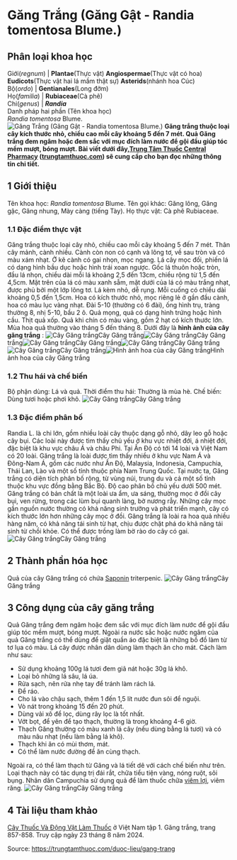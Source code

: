 # Găng Trắng (Găng Gật - Randia tomentosa Blume.)

Phân loại khoa học  
---  
Giới(_regnum_) |  **Plantae**(Thực vật) **Angiospermae**(Thực vật có hoa) **Eudicots**(Thực vật hai lá mầm thật sự) **Asterids**(nhánh hoa Cúc)  
Bộ(_ordo_) | **Gentianales**(Long đởm)  
Họ(_familia_) | **Rubiaceae**(Cà phê)  
Chi(_genus_) | **_Randia_**  
Danh pháp hai phần (Tên khoa học)  
_Randia tomentosa_ Blume.  
![Găng Trắng \(Găng Gật - Randia tomentosa Blume.\)](https://trungtamthuoc.com/images/others/gang-trang-7-8576.jpg)
**Găng trắng thuộc loại cây kích thước nhỏ, chiều cao mỗi cây khoảng 5 đến 7 mét. Quả Găng trắng đem ngâm hoặc đem sắc với mục đích làm nước để gội đầu giúp tóc mềm mượt, bóng mượt. Bài viết dưới đây,[Trung Tâm Thuốc Central Pharmacy](https://trungtamthuoc.com/ "Trung Tâm Thuốc Central Pharmacy") ([trungtamthuoc.com](https://trungtamthuoc.com/ "trungtamthuoc.com")) sẽ cung cấp cho bạn đọc những thông tin chi tiết.**
##  1 Giới thiệu
Tên khoa học: _Randia tomentosa_ Blume.
Tên gọi khác: Găng lông, Găng gậc, Găng nhung, Mày càng (tiếng Tày).
Họ thực vật: Cà phê Rubiaceae.
### 1.1 Đặc điểm thực vật
Găng trắng thuộc loại cây nhỏ, chiều cao mỗi cây khoảng 5 đến 7 mét.
Thân cây mảnh, cành nhiều. Cành còn non có cạnh và lông tơ, về sau tròn và có màu xám nhạt. Ở kẽ cành có gai nhọn, mọc ngang.
Lá cây mọc đối, phiến lá có dạng hình bầu dục hoặc hình trái xoan ngược. Gốc lá thuôn hoặc tròn, đầu lá nhọn, chiều dài mỗi lá khoảng 2,5 đến 13cm, chiều rộng từ 1,5 đến 4,5cm. Mặt trên của lá có màu xanh sẫm, mặt dưới của lá có màu trắng nhạt, được phủ bởi một lớp lông tơ. Lá kèm nhỏ, dễ rụng. Mỗi cuống có chiều dài khoảng 0,5 đến 1,5cm.
Hoa có kích thước nhỏ, mọc riêng lẻ ở gần đầu cành, hoa có màu lục vàng nhạt.
Đài 5-10 (thường có 6 đài), ống hình trụ, tràng thường 8, nhị 5-10, bầu 2 ô.
Quả mọng, quả có dạng hình trứng hoặc hình cầu. Thịt quả xốp. Quả khi chín có màu vàng, gồm 2 hạt có kích thước lớn.
Mùa hoa quả thường vào tháng 5 đến tháng 8.
Dưới đây là **hình ảnh của cây găng trắng** :
![Cây Găng trắng](https://trungtamthuoc.com/images/item/gang-trang-9.jpg)Cây Găng trắng![Cây Găng trắng](https://trungtamthuoc.com/images/item/gang-trang-8.jpg)Cây Găng trắng![Cây Găng trắng](https://trungtamthuoc.com/images/item/gang-trang-6.jpg)Cây Găng trắng![Cây Găng trắng](https://trungtamthuoc.com/images/item/gang-trang-5.jpg)Cây Găng trắng![Cây Găng trắng](https://trungtamthuoc.com/images/item/gang-trang-4.jpg)Cây Găng trắng![Hình ảnh hoa của cây Găng trắng](https://trungtamthuoc.com/images/item/gang-trang.jpg)Hình ảnh hoa của cây Găng trắng
### 1.2 Thu hái và chế biến
Bộ phận dùng: Lá và quả.
Thời điểm thu hái: Thường là mùa hè.
Chế biến: Dùng tươi hoặc phơi khô.
![Cây Găng trắng](https://trungtamthuoc.com/images/item/gang-trang-0.jpg)Cây Găng trắng
### 1.3 Đặc điểm phân bố
Randia L. là chi lớn, gồm nhiều loài cây thuộc dạng gỗ nhỏ, dây leo gỗ hoặc cây bụi. Các loài này được tìm thấy chủ yếu ở khu vực nhiệt đới, á nhiệt đới, đặc biệt là khu vực châu Á và châu Phi. Tại Ấn Độ có tới 14 loài và Việt Nam có 20 loài.
Găng trắng là loài được tìm thấy nhiều ở khu vực Nam Á và Đông-Nam Á, gồm các nước như Ấn Độ, Malaysia, Indonesia, Campuchia, Thái Lan, Lào và một số tỉnh thuộc phía Nam Trung Quốc.
Tại nước ta, Găng trắng có diện tích phân bố rộng, từ vùng núi, trung du và cả một số tỉnh thuộc khu vực đồng bằng Bắc Bộ. Độ cao phân bố chủ yếu dưới 500 mét.
Găng trắng có bản chất là một loài ưa ẩm, ưa sáng, thường mọc ở đồi cây bụi, ven rừng, trong các lùm bụi quanh làng, bờ nương rẫy. Những cây mọc gần nguồn nước thường có khả năng sinh trưởng và phát triển mạnh, cây có kích thước lớn hơn những cây mọc ở đồi.
Găng trắng là loài ra hoa quả nhiều hàng năm, có khả năng tái sinh từ hạt, chịu được chặt phá do khả năng tái sinh từ chồi khỏe. Có thể được trồng làm bờ rào do cây có gai.
![Cây Găng trắng](https://trungtamthuoc.com/images/item/gang-trang-1.jpg)Cây Găng trắng
##  2 Thành phần hóa học
Quả của cây Găng trắng có chứa [Saponin](https://trungtamthuoc.com/hoat-chat/saponin "Saponin") triterpenic.
![Cây Găng trắng](https://trungtamthuoc.com/images/item/gang-trang-2.jpg)Cây Găng trắng
##  3 Công dụng của cây găng trắng
Quả Găng trắng đem ngâm hoặc đem sắc với mục đích làm nước để gội đầu giúp tóc mềm mượt, bóng mượt. Ngoài ra nước sắc hoặc nước ngâm của quả Găng trắng có thể dùng để giặt quần áo đặc biệt là những bồ đồ làm từ tơ lụa có màu.
Lá cây được nhân dân dùng làm thạch ăn cho mát. Cách làm như sau:
  * Sử dụng khoảng 100g lá tươi đem giã nát hoặc 30g lá khô.
  * Loại bỏ những lá sâu, lá úa.
  * Rửa sạch, nên rửa nhẹ tay để tránh làm rách lá.
  * Để ráo.
  * Cho lá vào chậu sạch, thêm 1 đến 1,5 lít nước đun sôi để nguội.
  * Vò nát trong khoảng 15 đến 20 phút.
  * Dùng vải xô để lọc, dùng rây lọc là tốt nhất.
  * Vớt bọt, để yên để tạo thạch, thường là trong khoảng 4-6 giờ.
  * Thạch Găng thường có màu xanh lá cây (nếu dùng bằng lá tươi) và có màu nâu nhạt (nếu làm bằng lá khô).
  * Thạch khi ăn có mùi thơm, mát.
  * Có thể làm nước đường để ăn cùng thạch.


Ngoài ra, có thể làm thạch từ Găng và lá tiết dê với cách chế biến như trên. Loại thạch này có tác dụng trị đái rắt, chữa tiểu tiện vàng, nóng ruột, sôi bụng.
Nhân dân Campuchia sử dụng quả để làm thuốc chữa [viêm lợi](https://trungtamthuoc.com/bai-viet/viem-loi-loet-hoai-tu-cap-tinh "viêm lợi"), viêm răng.
![Cây Găng trắng](https://trungtamthuoc.com/images/item/gang-trang-3.jpg)Cây Găng trắng
##  4 Tài liệu tham khảo
[Cây Thuốc Và Động Vật Làm Thuốc](https://trungtamthuoc.com/bai-viet/doc-online-va-tai-mien-phi-pdf-sach-cay-thuoc-va-dong-vat-lam-thuoc-o-viet-nam "Cây Thuốc Và Động Vật Làm Thuốc") ở Việt Nam tập 1. Găng trắng, trang 857-858. Truy cập ngày 23 tháng 8 năm 2024.


Source: https://trungtamthuoc.com/duoc-lieu/gang-trang